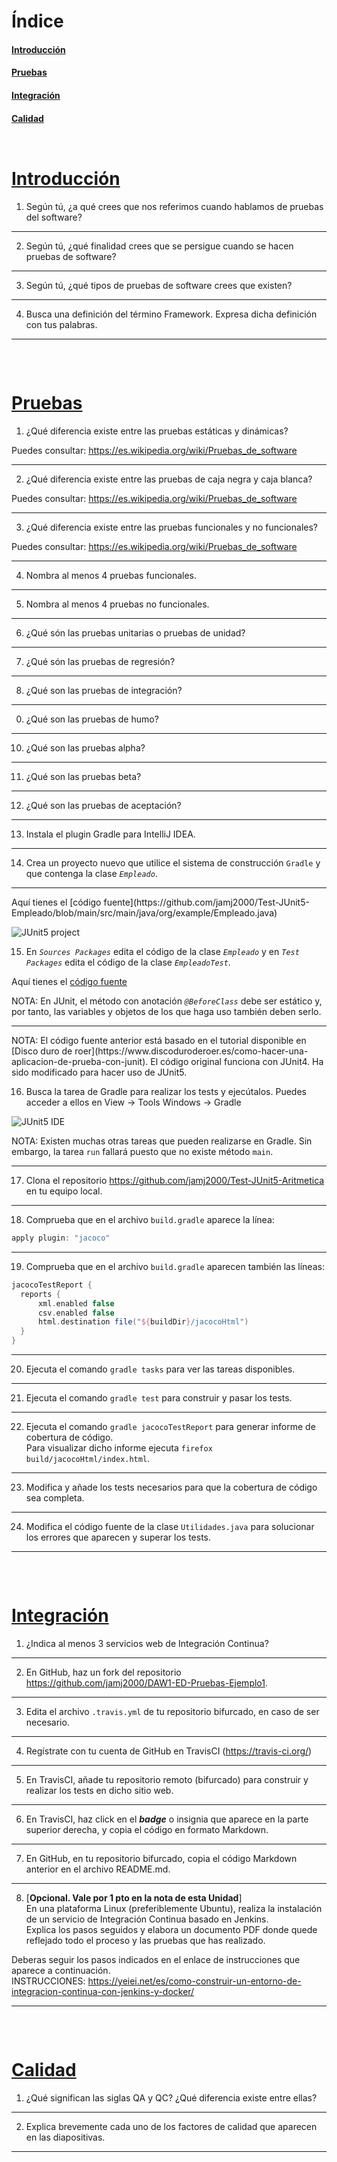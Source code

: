 # Índice

#### [Introducción](#introduccion)
#### [Pruebas](#pruebas)
#### [Integración](#integracion)
#### [Calidad](#calidad)



<pre>
</pre>


<pre>
</pre>


# [Introducción](#indice)

1. Según tú, ¿a qué crees que nos referimos cuando hablamos de pruebas del software?
<hr>

2. Según tú, ¿qué finalidad crees que se persigue cuando se hacen pruebas de software?
<hr>

3. Según tú, ¿qué tipos de pruebas de software crees que existen?
<hr>

4. Busca una definición del término Framework. Expresa dicha definición con tus palabras.
<hr>

<pre>


</pre>

# [Pruebas](#indice)

1. ¿Qué diferencia existe entre las pruebas estáticas y dinámicas?

  Puedes consultar: https://es.wikipedia.org/wiki/Pruebas_de_software
<hr>

2. ¿Qué diferencia existe entre las pruebas de caja negra y caja blanca?

  Puedes consultar: https://es.wikipedia.org/wiki/Pruebas_de_software
<hr>

3. ¿Qué diferencia existe entre las pruebas funcionales y no funcionales?

  Puedes consultar: https://es.wikipedia.org/wiki/Pruebas_de_software
<hr>

4. Nombra al menos 4 pruebas funcionales.
<hr>

5. Nombra al menos 4 pruebas no funcionales.
<hr>

6. ¿Qué són las pruebas unitarias o pruebas de unidad?
<hr>

7. ¿Qué són las pruebas de regresión?
<hr>

8. ¿Qué son las pruebas de integración?
<hr>

0. ¿Qué son las pruebas de humo?
<hr>

10. ¿Qué son las pruebas alpha?
<hr>

11. ¿Qué son las pruebas beta?
<hr>

12. ¿Qué son las pruebas de aceptación?
<hr>

13. Instala el plugin Gradle para IntelliJ IDEA.
<hr>

14. Crea un proyecto nuevo que utilice el sistema de construcción `Gradle` y  que contenga la clase _`Empleado`_. 
<hr>
  Aquí tienes el [código fuente](https://github.com/jamj2000/Test-JUnit5-Empleado/blob/main/src/main/java/org/example/Empleado.java)

![JUnit5 project](assets/test-junit5)


15. En _`Sources Packages`_ edita el código de la clase _`Empleado`_ y en _`Test Packages`_ edita el código de la clase _`EmpleadoTest`_. 

  Aquí tienes el [código fuente](https://github.com/jamj2000/Test-JUnit5-Empleado/blob/main/src/test/java/org/example/EmpleadoTest.java)

  NOTA: En JUnit, el método con anotación _`@BeforeClass`_ debe ser estático y, por tanto, las variables y objetos de los que haga uso también deben serlo.
<hr>
  NOTA: El código fuente anterior está basado en el tutorial disponible en [Disco duro de roer](https://www.discoduroderoer.es/como-hacer-una-aplicacion-de-prueba-con-junit). El código original funciona con JUnit4. Ha sido modificado para hacer uso de JUnit5. 

16. Busca la tarea de Gradle para realizar los tests y ejecútalos. Puedes acceder a ellos en View -> Tools Windows -> Gradle
 
![JUnit5 IDE](assets/test-junit5-ide)

  NOTA: Existen muchas otras tareas que pueden realizarse en Gradle. Sin embargo, la tarea `run` fallará puesto que no existe método `main`.
<hr>

17. Clona el repositorio https://github.com/jamj2000/Test-JUnit5-Aritmetica en tu equipo local.
<hr>
 
18. Comprueba que en el archivo `build.gradle`  aparece la línea:

  ```gradle
  apply plugin: "jacoco"
  ```
<hr>

19. Comprueba que en el archivo `build.gradle`  aparecen también las líneas:

  ```gradle
  jacocoTestReport {
    reports {
        xml.enabled false
        csv.enabled false
        html.destination file("${buildDir}/jacocoHtml")
    }
  }
  ```
<hr>

20. Ejecuta el comando `gradle tasks` para ver las tareas disponibles.
<hr>

21. Ejecuta el comando `gradle test` para construir y pasar los tests.
<hr>

22. Ejecuta el comando `gradle jacocoTestReport` para generar informe de cobertura de código.  
  Para visualizar dicho informe ejecuta `firefox  build/jacocoHtml/index.html`.
<hr>

23. Modifica y añade los tests necesarios para que la cobertura de código sea completa.
<hr>

24. Modifica el código fuente de la clase `Utilidades.java` para solucionar los errores que aparecen y superar los tests.
<hr>


<pre>


</pre>

# [Integración](#indice)


1. ¿Indica al menos 3 servicios web de Integración Continua?
<hr>

2. En GitHub, haz un fork del repositorio https://github.com/jamj2000/DAW1-ED-Pruebas-Ejemplo1.
<hr>

3. Edita el archivo `.travis.yml` de tu repositorio bifurcado, en caso de ser necesario.
<hr>

4. Regístrate con tu cuenta de GitHub en TravisCI (https://travis-ci.org/)
<hr>

5. En TravisCI, añade tu repositorio remoto (bifurcado) para construir y realizar los tests en dicho sitio web. 
<hr>

6. En TravisCI, haz click en el ___badge___ o insignia que aparece en la parte superior derecha, y copia el código en formato Markdown.
<hr>

7. En GitHub, en tu repositorio bifurcado, copia el código Markdown anterior en el archivo README.md.
<hr>

8. [__Opcional. Vale por 1 pto en la nota de esta Unidad__]  
  En una plataforma Linux (preferiblemente Ubuntu), realiza la instalación de un servicio de Integración Continua basado en Jenkins.   
  Explica los pasos seguidos y elabora un documento PDF donde quede reflejado todo el proceso y las pruebas que has realizado.

  Deberas seguir los pasos indicados en el enlace de instrucciones que aparece a continuación.  
  INSTRUCCIONES: https://yeiei.net/es/como-construir-un-entorno-de-integracion-continua-con-jenkins-y-docker/
<hr>



<pre>


</pre>


# [Calidad](#indice)


1. ¿Qué significan las siglas QA y QC? ¿Qué diferencia existe entre ellas?
<hr>

2. Explica brevemente cada uno de los factores de calidad que aparecen en las diapositivas.
<hr>


<pre>


</pre>
